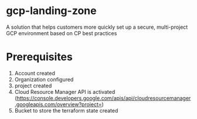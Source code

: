 # gcp-landing-zone
 A solution that helps customers more quickly set up a secure, multi-project GCP environment based on CP best practices

# Prerequisites
1) Account created
2) Organization configured
3) project created
4) Cloud Resource Manager API is activated (https://console.developers.google.com/apis/api/cloudresourcemanager.googleapis.com/overview?project=<Project ID>)
5) Bucket to store the terraform state created